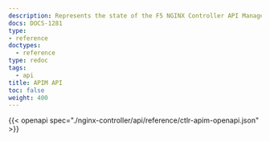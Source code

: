 ```yaml
---
description: Represents the state of the F5 NGINX Controller API Management REST API.
docs: DOCS-1281
type:
- reference
doctypes:
  - reference
type: redoc
tags:
  - api
title: APIM API
toc: false
weight: 400
---
```


{{< openapi spec="./nginx-controller/api/reference/ctlr-apim-openapi.json" >}}

